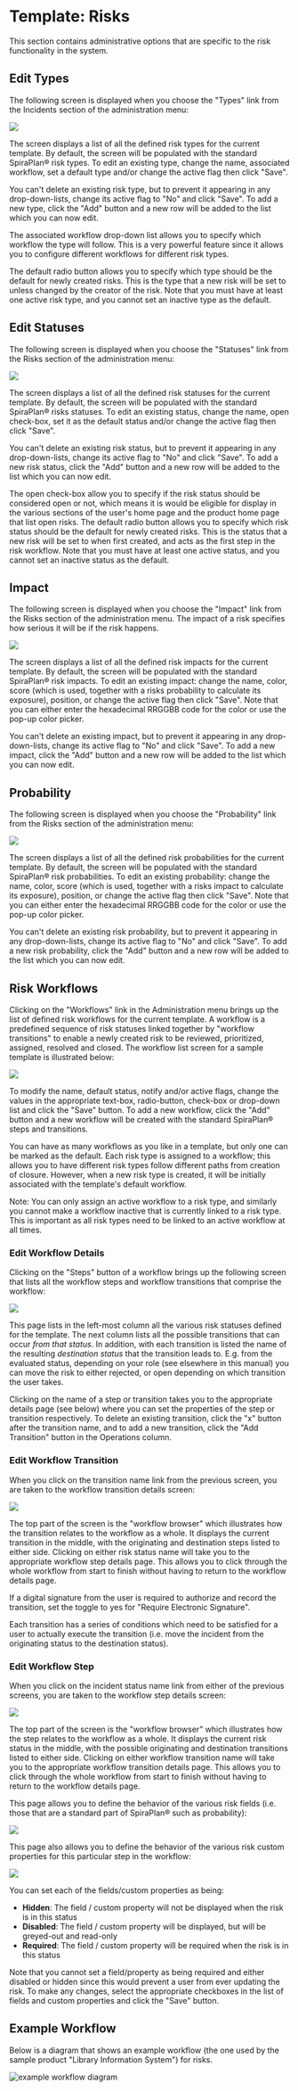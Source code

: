 # Template: Risks

This section contains administrative options that are specific to the risk functionality in the system.


## Edit Types

The following screen is displayed when you choose the "Types" link from the Incidents section of the administration menu:

![](img/Template_Risks_167.png)

The screen displays a list of all the defined risk types for the current template. By default, the screen will be populated with the standard SpiraPlan® risk types. To edit an existing type, change the name, associated workflow, set a default type and/or change the active flag then click "Save".

You can't delete an existing risk type, but to prevent it appearing in any drop-down-lists, change its active flag to "No" and click "Save". To add a new type, click the "Add" button and a new row will be added to the list which you can now edit.

The associated workflow drop-down list allows you to specify which workflow the type will follow. This is a very powerful feature since it allows you to configure different workflows for different risk types.

The default radio button allows you to specify which type should be the default for newly created risks. This is the type that a new risk will be set to unless changed by the creator of the risk. Note that you must have at least one active risk type, and you cannot set an inactive type as the default.


## Edit Statuses

The following screen is displayed when you choose the "Statuses" link from the Risks section of the administration menu:

![](img/Template_Risks_168.png)

The screen displays a list of all the defined risk statuses for the current template. By default, the screen will be populated with the standard SpiraPlan® risks statuses. To edit an existing status, change the name, open check-box, set it as the default status and/or change the active flag then click "Save".

You can't delete an existing risk status, but to prevent it appearing in any drop-down-lists, change its active flag to "No" and click "Save". To add a new risk status, click the "Add" button and a new row will be added to the list which you can now edit.

The open check-box allow you to specify if the risk status should be considered open or not, which means it is would be eligible for display in the various sections of the user's home page and the product home page that list open risks. The default radio button allows you to specify which risk status should be the default for newly created risks. This is the status that a new risk will be set to when first created, and acts as the first step in the risk workflow. Note that you must have at least one active status, and you cannot set an inactive status as the default.


## Impact

The following screen is displayed when you choose the "Impact" link from the Risks section of the administration menu. The impact of a risk specifies how serious it will be if the risk happens.

![](img/Template_Risks_169.png)

The screen displays a list of all the defined risk impacts for the current template. By default, the screen will be populated with the standard SpiraPlan® risk impacts. To edit an existing impact: change the name, color, score (which is used, together with a risks probability to calculate its exposure), position, or change the active flag then click "Save". Note that you can either enter the hexadecimal RRGGBB code for the color or use the pop-up color picker.

You can't delete an existing impact, but to prevent it appearing in any drop-down-lists, change its active flag to "No" and click "Save". To add a new impact, click the "Add" button and a new row will be added to the list which you can now edit.


## Probability

The following screen is displayed when you choose the "Probability" link from the Risks section of the administration menu:

![](img/Template_Risks_170.png)

The screen displays a list of all the defined risk probabilities for the current template. By default, the screen will be populated with the standard SpiraPlan® risk probabilities. To edit an existing probability:
change the name, color, score (which is used, together with a risks impact to calculate its exposure), position, or change the active flag then click "Save". Note that you can either enter the hexadecimal RRGGBB code for the color or use the pop-up color picker.

You can't delete an existing risk probability, but to prevent it appearing in any drop-down-lists, change its active flag to "No" and click "Save". To add a new risk probability, click the "Add" button and a new row will be added to the list which you can now edit.


## Risk Workflows

Clicking on the "Workflows" link in the Administration menu brings up the list of defined risk workflows for the current template. A workflow is a predefined sequence of risk statuses linked together by "workflow transitions" to enable a newly created risk to be reviewed, prioritized, assigned, resolved and closed. The workflow list screen for a sample template is illustrated below:

![](img/Template_Risks_171.png)

To modify the name, default status, notify and/or active flags, change the values in the appropriate text-box, radio-button, check-box or drop-down list and click the "Save" button. To add a new workflow, click the "Add" button and a new workflow will be created with the standard SpiraPlan® steps and transitions.

You can have as many workflows as you like in a template, but only one can be marked as the default. Each risk type is assigned to a workflow;
this allows you to have different risk types follow different paths from creation of closure. However, when a new risk type is created, it will be initially associated with the template's default workflow.

Note: You can only assign an active workflow to a risk type, and similarly you cannot make a workflow inactive that is currently linked to a risk type. This is important as all risk types need to be linked to an active workflow at all times.


### Edit Workflow Details

Clicking on the "Steps" button of a workflow brings up the following screen that lists all the workflow steps and workflow transitions that comprise the workflow:

![](img/Template_Risks_172.png)

This page lists in the left-most column all the various risk statuses defined for the template. The next column lists all the possible transitions that can occur *from that status*. In addition, with each transition is listed the name of the resulting *destination status* that the transition leads to. E.g. from the evaluated status, depending on your role (see elsewhere in this manual) you can move the risk to either rejected, or open depending on which transition the user takes.

Clicking on the name of a step or transition takes you to the appropriate details page (see below) where you can set the properties of the step or transition respectively. To delete an existing transition, click the "x" button after the transition name, and to add a new transition, click the "Add Transition" button in the Operations column.


### Edit Workflow Transition

When you click on the transition name link from the previous screen, you are taken to the workflow transition details screen:

![](img/Template_Risks_173.png)

The top part of the screen is the "workflow browser" which illustrates how the transition relates to the workflow as a whole. It displays the current transition in the middle, with the originating and destination steps listed to either side. Clicking on either risk status name will take you to the appropriate workflow step details page. This allows you to click through the whole workflow from start to finish without having to return to the workflow details page.

If a digital signature from the user is required to authorize and record the transition, set the toggle to yes for "Require Electronic Signature".

Each transition has a series of conditions which need to be satisfied for a user to actually execute the transition (i.e. move the incident from the originating status to the destination status).


### Edit Workflow Step

When you click on the incident status name link from either of the previous screens, you are taken to the workflow step details screen:

![](img/Template_Risks_174.png)

The top part of the screen is the "workflow browser" which illustrates how the step relates to the workflow as a whole. It displays the current risk status in the middle, with the possible originating and destination transitions listed to either side. Clicking on either workflow transition name will take you to the appropriate workflow transition details page. This allows you to click through the whole workflow from start to finish without having to return to the workflow details page.

This page allows you to define the behavior of the various risk fields (i.e. those that are a standard part of SpiraPlan® such as probability):

![](img/Template_Risks_175.png)

This page also allows you to define the behavior of the various risk custom properties for this particular step in the workflow:

![](img/Template_Risks_176.png)

You can set each of the fields/custom properties as being:

- **Hidden**: The field / custom property will not be displayed when the risk is in this status
- **Disabled**: The field / custom property will be displayed, but will be greyed-out and read-only
- **Required**: The field / custom property will be required when the risk is in this status

Note that you cannot set a field/property as being required and either disabled or hidden since this would prevent a user from ever updating the risk. To make any changes, select the appropriate checkboxes in the list of fields and custom properties and click the "Save" button.


## Example Workflow
Below is a diagram that shows an example workflow (the one used by the sample product "Library Information System") for risks.

![example workflow diagram](img/Template_Risks_WorkflowDiagram.png)